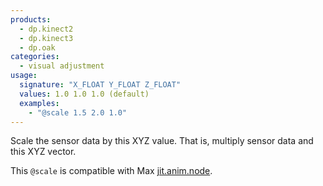 ```yaml
---
products:
  - dp.kinect2
  - dp.kinect3
  - dp.oak
categories:
  - visual adjustment
usage:
  signature: "X_FLOAT Y_FLOAT Z_FLOAT"
  values: 1.0 1.0 1.0 (default)
  examples:
    - "@scale 1.5 2.0 1.0"
---
```


Scale the sensor data by this XYZ value. That is,
multiply sensor data and this XYZ vector.

This `@scale` is compatible with Max
[jit.anim.node](https://docs.cycling74.com/max7/refpages/jit.anim.node).
